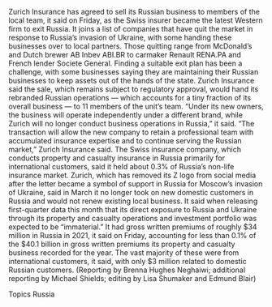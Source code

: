 Zurich Insurance has agreed to sell its Russian business to members of the local team, it said on Friday, as the Swiss insurer became the latest Western firm to exit Russia.
It joins a list of companies that have quit the market in response to Russia’s invasion of Ukraine, with some handing these businesses over to local partners. Those quitting range from McDonald’s and Dutch brewer AB Inbev ABI.BR to carmaker Renault RENA.PA and French lender Societe General.
Finding a suitable exit plan has been a challenge, with some businesses saying they are maintaining their Russian businesses to keep assets out of the hands of the state.
Zurich Insurance said the sale, which remains subject to regulatory approval, would hand its rebranded Russian operations — which accounts for a tiny fraction of its overall business — to 11 members of the unit’s team.
“Under its new owners, the business will operate independently under a different brand, while Zurich will no longer conduct business operations in Russia,” it said.
“The transaction will allow the new company to retain a professional team with accumulated insurance expertise and to continue serving the Russian market,” Zurich Insurance said.
The Swiss insurance company, which conducts property and casualty insurance in Russia primarily for international customers, said it held about 0.3% of Russia’s non-life insurance market.
Zurich, which has removed its Z logo from social media after the letter became a symbol of support in Russia for Moscow’s invasion of Ukraine, said in March it no longer took on new domestic customers in Russia and would not renew existing local business.
It said when releasing first-quarter data this month that its direct exposure to Russia and Ukraine through its property and casualty operations and investment portfolio was expected to be “immaterial.”
It had gross written premiums of roughly $34 million in Russia in 2021, it said on Friday, accounting for less than 0.1% of the $40.1 billion in gross written premiums its property and casualty business recorded for the year.
The vast majority of these were from international customers, it said, with only $3 million related to domestic Russian customers.
(Reporting by Brenna Hughes Neghaiwi; additional reporting by Michael Shields; editing by Lisa Shumaker and Edmund Blair)

Topics
Russia
